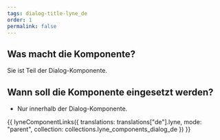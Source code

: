 ```yaml
---
tags: dialog-title-lyne_de
order: 1
permalink: false
---
```


## Was macht die Komponente?
Sie ist Teil der Dialog-Komponente.

## Wann soll die Komponente eingesetzt werden?
* Nur innerhalb der Dialog-Komponente.

{{ lyneComponentLinks({
  translations: translations["de"].lyne,
  mode: "parent",
  collection: collections.lyne_components_dialog_de
}) }}